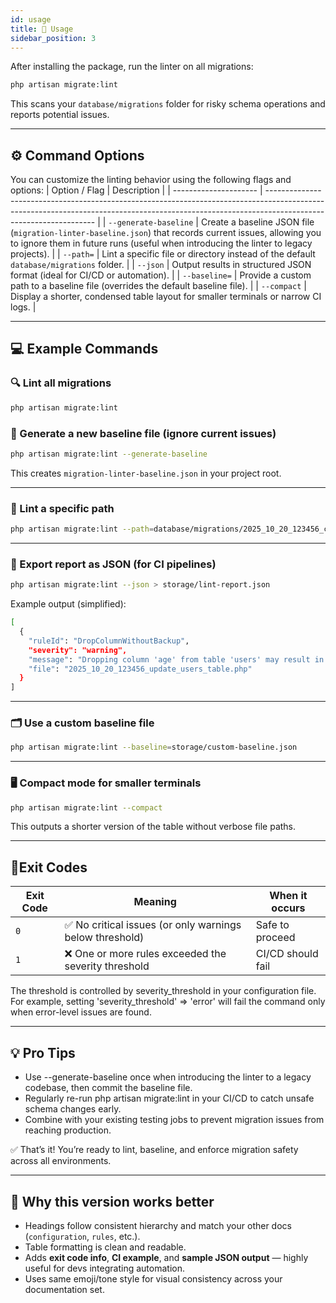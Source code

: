 ```yaml
---
id: usage
title: 🧩 Usage
sidebar_position: 3
---
```


After installing the package, run the linter on all migrations:

```bash
php artisan migrate:lint
```
This scans your `database/migrations` folder for risky schema operations and reports potential issues.

---

## ⚙️ Command Options
You can customize the linting behavior using the following flags and options:
| Option / Flag         | Description                                                                                                                                                                                     |
| --------------------- | ----------------------------------------------------------------------------------------------------------------------------------------------------------------------------------------------- |
| `--generate-baseline` | Create a baseline JSON file (`migration-linter-baseline.json`) that records current issues, allowing you to ignore them in future runs (useful when introducing the linter to legacy projects). |
| `--path=`             | Lint a specific file or directory instead of the default `database/migrations` folder.                                                                                                          |
| `--json`              | Output results in structured JSON format (ideal for CI/CD or automation).                                                                                                                       |
| `--baseline=`         | Provide a custom path to a baseline file (overrides the default baseline file).                                                                                                                 |
| `--compact`           | Display a shorter, condensed table layout for smaller terminals or narrow CI logs.                                                                                                              |

---

## 💻 Example Commands

### 🔍 Lint all migrations
```bash
php artisan migrate:lint
```
### 🧾 Generate a new baseline file (ignore current issues)
```bash
php artisan migrate:lint --generate-baseline
```
This creates `migration-linter-baseline.json` in your project root.

---

### 📂 Lint a specific path
```bash
php artisan migrate:lint --path=database/migrations/2025_10_20_123456_create_users_table.php
```

---

### 🧠 Export report as JSON (for CI pipelines)
```bash
php artisan migrate:lint --json > storage/lint-report.json
```
Example output (simplified):
```bash
[
  {
    "ruleId": "DropColumnWithoutBackup",
    "severity": "warning",
    "message": "Dropping column 'age' from table 'users' may result in data loss.",
    "file": "2025_10_20_123456_update_users_table.php"
  }
]
```
---

### 🗂 Use a custom baseline file
```bash
php artisan migrate:lint --baseline=storage/custom-baseline.json
```
---

### 🖥 Compact mode for smaller terminals
```bash
php artisan migrate:lint --compact
```
This outputs a shorter version of the table without verbose file paths.

---

## 🚦Exit Codes

| Exit Code | Meaning                                                 | When it occurs    |
| --------- | ------------------------------------------------------- | ----------------- |
| `0`       | ✅ No critical issues (or only warnings below threshold) | Safe to proceed   |
| `1`       | ❌ One or more rules exceeded the severity threshold     | CI/CD should fail |

The threshold is controlled by severity_threshold in your configuration file.
For example, setting 'severity_threshold' => 'error' will fail the command only when error-level issues are found.

---

## 💡 Pro Tips

- Use --generate-baseline once when introducing the linter to a legacy codebase, then commit the baseline file.
- Regularly re-run php artisan migrate:lint in your CI/CD to catch unsafe schema changes early.
- Combine with your existing testing jobs to prevent migration issues from reaching production.

✅ That’s it!
You’re ready to lint, baseline, and enforce migration safety across all environments.

---

## 🧩 Why this version works better
- Headings follow consistent hierarchy and match your other docs (`configuration`, `rules`, etc.).  
- Table formatting is clean and readable.  
- Adds **exit code info**, **CI example**, and **sample JSON output** — highly useful for devs integrating automation.  
- Uses same emoji/tone style for visual consistency across your documentation set.